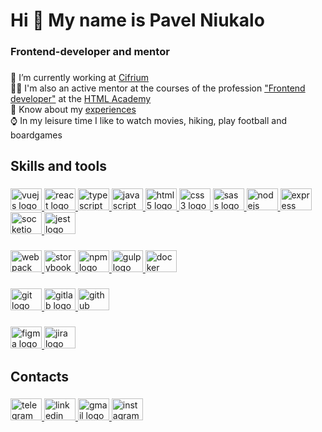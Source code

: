 <h1 align="left">Hi 👋 My name is Pavel Niukalo</h1>

###

<h3 align="left">Frontend-developer and mentor</h3>

###

<p align="left">
  🤖 I’m currently working at <a href="https://cifrium.ru/">Cifrium</a>
  <br>
  👨‍🏫 I'm also an active mentor at the courses of the profession <a href="https://htmlacademy.ru/profession/frontender">"Frontend developer"</a> at the <a href="https://htmlacademy.ru">HTML Academy</a>
  <br>
  📄 Know about my <a href="https://www.linkedin.com/in/pavel-niukalo">experiences</a>
  <br>
  ⌚ In my leisure time I like to watch movies, hiking, play football and boardgames
</p>

###

<h2 align="left">Skills and tools</h2>

###

<a href="">
<div align="left">
  <a href="https://vuejs.org/" target="_blank">
    <img src="https://cdn.jsdelivr.net/gh/devicons/devicon/icons/vuejs/vuejs-original.svg" height="35" width="50" alt="vuejs logo">
  </a>
  <a href="https://reactjs.org/" target="_blank">
    <img src="https://cdn.jsdelivr.net/gh/devicons/devicon/icons/react/react-original.svg" height="35" width="50" alt="react logo">
  </a>
  <a href="https://www.typescriptlang.org/" target="_blank">
    <img src="https://cdn.jsdelivr.net/gh/devicons/devicon/icons/typescript/typescript-original.svg" height="35" width="50" alt="typescript logo">
  </a>
  <a href="https://developer.mozilla.org/ru/docs/Web/JavaScript" target="_blank">
    <img src="https://cdn.jsdelivr.net/gh/devicons/devicon/icons/javascript/javascript-original.svg" height="35" width="50" alt="javascript logo">
  </a>
  <a href="https://developer.mozilla.org/ru/docs/Web/HTML" target="_blank">
    <img src="https://cdn.jsdelivr.net/gh/devicons/devicon/icons/html5/html5-original.svg" height="35" width="50" alt="html5 logo">
  </a>
  <a href="https://developer.mozilla.org/ru/docs/Web/CSS" target="_blank">
    <img src="https://cdn.jsdelivr.net/gh/devicons/devicon/icons/css3/css3-original.svg" height="35" width="50" alt="css3 logo">
  </a>
  <a href="https://sass-lang.com/" target="_blank">
    <img src="https://cdn.jsdelivr.net/gh/devicons/devicon/icons/sass/sass-original.svg" height="35" width="50" alt="sass logo">
  </a>
  <a href="https://nodejs.org/en/" target="_blank">
    <img src="https://cdn.jsdelivr.net/gh/devicons/devicon/icons/nodejs/nodejs-original.svg" height="35" width="50" alt="nodejs logo">
  </a>
  <a href="https://expressjs.com/ru/" target="_blank">
    <img src="https://cdn.jsdelivr.net/gh/devicons/devicon/icons/express/express-original.svg" height="35" width="50" alt="express logo">
  </a>
  <a href="https://socket.io/" target="_blank">
    <img src="https://cdn.jsdelivr.net/gh/devicons/devicon/icons/socketio/socketio-original.svg" height="35" width="50" alt="socketio logo">
  </a>
  <a href="https://jestjs.io/ru/" target="_blank">
    <img src="https://cdn.jsdelivr.net/gh/devicons/devicon/icons/jest/jest-plain.svg" height="35" width="50" alt="jest logo">
  </a>
</div>

###

<div align="left">
  <a href="https://webpack.js.org/" target="_blank">
    <img src="https://cdn.jsdelivr.net/gh/devicons/devicon/icons/webpack/webpack-original.svg" height="35" width="50" alt="webpack logo">
  </a>
  <a href="https://storybook.js.org/" target="_blank">
    <img src="https://cdn.jsdelivr.net/gh/devicons/devicon/icons/storybook/storybook-original.svg" height="35" width="50" alt="storybook logo">
  </a>
  <a href="https://www.npmjs.com/" target="_blank">
    <img src="https://cdn.jsdelivr.net/gh/devicons/devicon/icons/npm/npm-original-wordmark.svg" height="35" width="50" alt="npm logo">
  </a>
  <a href="https://gulpjs.com/" target="_blank">
    <img src="https://cdn.jsdelivr.net/gh/devicons/devicon/icons/gulp/gulp-plain.svg" height="35" width="50" alt="gulp logo">
  </a>
  <a href="https://www.docker.com/" target="_blank">
    <img src="https://cdn.jsdelivr.net/gh/devicons/devicon/icons/docker/docker-original.svg" height="35" width="50" alt="docker logo">
  </a>
</div>

###

<div align="left">
  <a href="https://git-scm.com/" target="_blank">
    <img src="https://cdn.jsdelivr.net/gh/devicons/devicon/icons/git/git-original.svg" height="35" width="50" alt="git logo">
  </a>
  <a href="https://about.gitlab.com/" target="_blank">
    <img src="https://cdn.jsdelivr.net/gh/devicons/devicon/icons/gitlab/gitlab-original.svg" height="35" width="50" alt="gitlab logo">
  </a>
  <a href="https://github.com/" target="_blank">
    <img src="https://cdn.jsdelivr.net/gh/devicons/devicon/icons/github/github-original.svg" height="35" width="50" alt="github logo">
  </a>
</div>

###

<div align="left">
  <a href="https://www.figma.com/" target="_blank">
    <img src="https://cdn.jsdelivr.net/gh/devicons/devicon/icons/figma/figma-original.svg" height="35" width="50" alt="figma logo">
  </a>
  <a href="https://www.atlassian.com/ru/software/jira" target="_blank">
    <img src="https://cdn.jsdelivr.net/gh/devicons/devicon/icons/jira/jira-original.svg" height="35" width="50" alt="jira logo">
  </a>
</div>

###

<h2 align="left">Contacts</h2>

###

<div align="left">
  <a href="https://t.me/niukalo" target="_blank">
    <img src="https://raw.githubusercontent.com/maurodesouza/profile-readme-generator/master/src/assets/icons/social/telegram/default.svg" width="50" height="35" alt="telegram logo">
  </a>
  <a href="[https://t.me/niukalo](https://www.linkedin.com/in/pavel-niukalo)" target="_blank">
    <img src="https://raw.githubusercontent.com/maurodesouza/profile-readme-generator/master/src/assets/icons/social/linkedin/default.svg" width="50" height="35" alt="linkedin logo">
  </a>
  <a href="mailto:pavelniukalo.work@gmail.com" target="_blank">
    <img src="https://raw.githubusercontent.com/maurodesouza/profile-readme-generator/master/src/assets/icons/social/gmail/default.svg" width="50" height="35" alt="gmail logo">
  </a>
  <a href="https://instagram.com/pavel.niukalo?igshid=YmMyMTA2M2Y=" target="_blank">
    <img src="https://raw.githubusercontent.com/maurodesouza/profile-readme-generator/master/src/assets/icons/social/instagram/default.svg" width="50" height="35" alt="instagram logo">
  </a>
</div>

###
